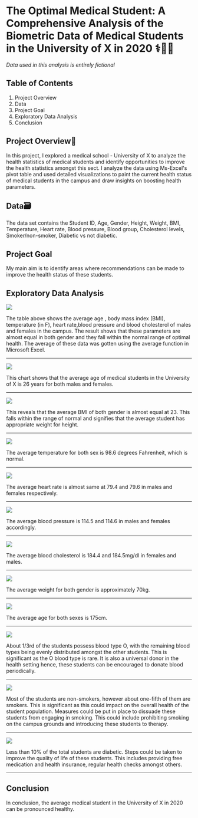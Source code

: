 # The Optimal Medical Student: A Comprehensive Analysis of the Biometric Data of Medical Students in the University of X in 2020 ⚕👨‍⚕️
*Data used in this analysis is entirely fictional*


Table of Contents
---

1. Project Overview
2. Data
3. Project Goal
4. Exploratory Data Analysis
5. Conclusion


Project Overview🙂
---
In this project, I explored a medical school - University of X to analyze the health statistics of medical students and identify opportunities to improve the health statistics amongst this sect. I analyze the data using Ms-Excel's pivot table and used detailed visualizations to paint the current health status of medical students in the campus and draw insights on boosting health parameters.


Data🗃️
---
The data set contains the Student ID, Age, Gender, Height, Weight, BMI, Temperature, Heart rate, Blood pressure, Blood group, Cholesterol levels, Smoker/non-smoker, Diabetic vs not diabetic.

Project Goal
---
My main aim is to identify areas where recommendations can be made to improve the health status of these students.

Exploratory Data Analysis
---


![](average_wt.png)

The table above shows the average age , body mass index (BMI), temperature  (in F), heart rate,blood pressure and blood cholesterol of males and females in the campus. The result shows that these parameters are almost equal in both gender and they fall within the normal range of optimal health. The average of these data was gotten using the average function in Microsoft Excel.

---

![](agegend_visual.png)

This chart shows that the average age of medical students in the University of X is 26 years for both males and females.

---

![](bmi_visual.png)

This reveals that the average BMI of both gender is almost equal at 23. This falls within the range of normal and signifies that the average student has appropriate weight for height.

---

![](tempgend_visual.png)

The average temperature for both sex is 98.6 degrees Fahrenheit, which is normal.

---

![](hrbygend_visual.png)

The average heart rate is almost same at 79.4 and 79.6 in males and females respectively.

---

![](bpbygend_visual.png)

The average blood pressure is 114.5 and 114.6 in males and females accordingly.

---

![](blood_chol_visual.png)

The average blood cholesterol is 184.4 and 184.5mg/dl in females and males.

---

![](wtgend_visual.png)

The average weight for both gender is approximately 70kg.

---

![](htgend_visual.png)

The average age for both sexes is 175cm.

---

![](bg_visual.png)

About 1/3rd of the students possess blood type O, with the remaining blood types being evenly distributed amongst the other students. This is significant as the O blood type is rare. It is also a universal donor in the health setting hence, these students can be encouraged to donate blood periodically.

---

![](smok.png)



Most of the students are non-smokers, however about one-fifth of them are smokers. This is significant as this could impact on the overall health of the student population. Measures could be put in place to dissuade these students from engaging in smoking. This could include prohibiting smoking on the campus grounds and introducing these students to therapy.

---

![](dm_visual.png)

Less than 10% of the total students are diabetic. Steps could be taken to improve the quality of life of these students. This includes providing free medication and health insurance, regular health checks amongst others.

---

Conclusion
---
In conclusion, the average medical student in the University of X in 2020 can be pronounced healthy.
